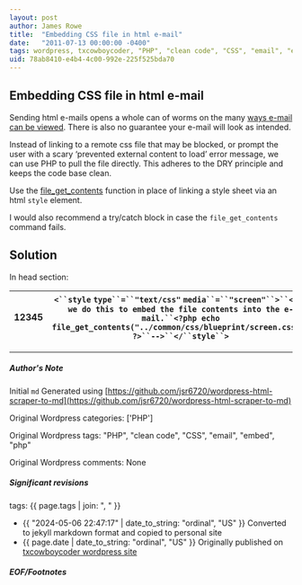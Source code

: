 ```yaml
---
layout: post
author: James Rowe
title:  "Embedding CSS file in html e-mail"
date:   "2011-07-13 00:00:00 -0400"
tags: wordpress, txcowboycoder, "PHP", "clean code", "CSS", "email", "embed", "php"
uid: 78ab8410-e4b4-4c00-992e-225f525bda70
---
```



## Embedding CSS file in html e-mail


Sending html e-mails opens a whole can of worms on the many [ways e-mail can be viewed](http://www.alistapart.com/articles/cssemail/). There is also no guarantee your e-mail will look as intended.


Instead of linking to a remote css file that may be blocked, or prompt the user with a scary ‘prevented external content to load’ error message, we can use PHP to pull the file directly. This adheres to the DRY principle and keeps the code base clean.


Use the [file\_get\_contents](http://php.net/file_get_contents) function in place of linking a style sheet via an html `style` element.


I would also recommend a try/catch block in case the `file_get_contents` command fails.


## Solution


In head section:




| 12345 | `<``style` `type``=``"text/css"` `media``=``"screen"``>``<!-- we do this to embed the file contents into the e-mail.``<?php echo file_get_contents("../common/css/blueprint/screen.css"); ?>``-->``</``style``>` |
| --- | --- |




---

##### Author's Note

Initial `md` Generated using [https://github.com/jsr6720/wordpress-html-scraper-to-md](https://github.com/jsr6720/wordpress-html-scraper-to-md)

Original Wordpress categories: ['PHP']

Original Wordpress tags: "PHP", "clean code", "CSS", "email", "embed", "php"

Original Wordpress comments: None

##### Significant revisions

tags: {{ page.tags | join: ", " }} <!-- todo move this somewhere -->

- {{ "2024-05-06 22:47:17" | date_to_string: "ordinal", "US" }} Converted to jekyll markdown format and copied to personal site
- {{ page.date | date_to_string: "ordinal", "US" }} Originally published on [txcowboycoder wordpress site](https://txcowboycoder.wordpress.com/2011/07/13/embedding-css-file-in-html-e-mail/)

##### EOF/Footnotes

